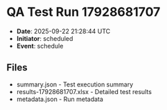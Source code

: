 # QA Test Run 17928681707

- **Date**: 2025-09-22 21:28:44 UTC
- **Initiator**: scheduled
- **Event**: schedule

## Files
- summary.json - Test execution summary
- results-17928681707.xlsx - Detailed test results
- metadata.json - Run metadata
